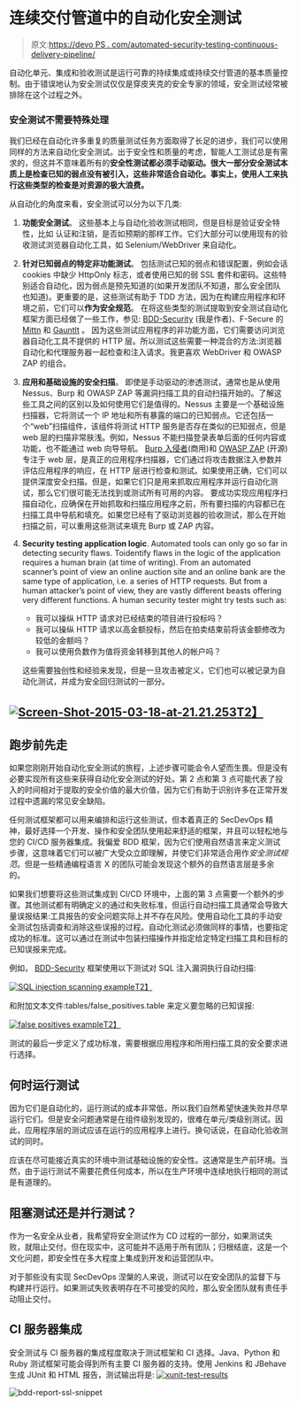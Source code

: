 # 连续交付管道中的自动化安全测试

> 原文:[https://devo PS . com/automated-security-testing-continuous-delivery-pipeline/](https://devops.com/automated-security-testing-continuous-delivery-pipeline/)

自动化单元、集成和验收测试是运行可靠的持续集成或持续交付管道的基本质量控制。由于错误地认为安全测试仅仅是穿皮夹克的安全专家的领域，安全测试经常被排除在这个过程之外。

### 安全测试不需要特殊处理

我们已经在自动化许多重复的质量测试任务方面取得了长足的进步，我们可以使用同样的方法来自动化安全测试。出于安全性和质量的考虑，智能人工测试总是有需求的，但这并不意味着所有的**安全性测试都必须手动驱动。很大一部分安全测试本质上是检查已知的弱点没有被引入，这些非常适合自动化。事实上，使用人工来执行这些类型的检查是对资源的极大浪费。**

从自动化的角度来看，安全测试可以分为以下几类:

1.  **功能安全测试**。
    这些基本上与自动化验收测试相同，但是目标是验证安全特性，比如
    认证和注销，是否如预期的那样工作。它们大部分可以使用现有的验收测试浏览器自动化工具，如 Selenium/WebDriver 来自动化。
2.  **针对已知弱点的特定非功能测试**。
    包括测试已知的弱点和错误配置，例如会话 cookies 中缺少 HttpOnly 标志，或者使用已知的弱 SSL 套件和密码。这些特别适合自动化，因为弱点是预先知道的(如果开发团队不知道，那么安全团队也知道)。更重要的是，这些测试有助于 TDD 方法，因为在构建应用程序和环境之前，它们可以**作为安全规范**。
    在将这些类型的测试提取到安全测试自动化框架方面已经做了一些工作，参见: [BDD-Security](http://www.continuumsecurity.net/bdd-intro.html) (我是作者)、F-Secure 的 [Mittn](https://github.com/F-Secure/mittn) 和 [Gauntlt](https://github.com/GAUNTLT/GAUNTLT) 。
    因为这些测试应用程序的非功能方面，它们需要访问浏览器自动化工具不提供的 HTTP 层。所以测试这些需要一种混合的方法:浏览器自动化和代理服务器一起检查和注入请求。我更喜欢 WebDriver 和 OWASP ZAP 的组合。
3.  **应用和基础设施的安全扫描**。
    即使是手动驱动的渗透测试，通常也是从使用 Nessus、Burp 和 OWASP ZAP 等漏洞扫描工具的自动扫描开始的。了解这些工具之间的区别以及如何使用它们是值得的。Nessus 主要是一个基础设施扫描器，它将测试一个 IP 地址和所有暴露的端口的已知弱点。它还包括一个“web”扫描组件，该组件将测试 HTTP 服务是否存在类似的已知弱点，但是 web 层的扫描非常肤浅。例如，Nessus 不能扫描登录表单后面的任何内容或功能，也不能通过 web 向导导航。
    [Burp 入侵者](http://portswigger.net/)(商用)和 [OWASP ZAP](https://www.owasp.org/index.php/OWASP_Zed_Attack_Proxy_Project) (开源)专注于 web 层，是真正的应用程序扫描器，它们通过将攻击数据注入参数并评估应用程序的响应，在 HTTP 层进行检查和测试。如果使用正确，它们可以提供深度安全扫描。但是，如果它们只是用来抓取应用程序并运行自动化测试，那么它们很可能无法找到或测试所有可用的内容。
    要成功实现应用程序扫描自动化，应确保在开始抓取和扫描应用程序之前，所有要扫描的内容都已在扫描工具中导航和填充。如果您已经有了驱动浏览器的验收测试，那么在开始扫描之前，可以重用这些测试来填充 Burp 或 ZAP 内容。
4.  **Security testing application logic**.
    Automated tools can only go so far in detecting security flaws. Toidentify flaws in the logic of the application requires a human brain (at time of writing). From an automated scanner’s point of view an online auction site and an online bank are the same type of application, i.e. a series of HTTP requests. But from a human attacker’s point of view, they are vastly different beasts offering very different functions. A human security tester might try tests such as:
    *   我可以操纵 HTTP 请求对已经结束的项目进行投标吗？
    *   我可以操纵 HTTP 请求以高金额投标，然后在拍卖结束前将该金额修改为较低的金额吗？
    *   我可以使用负数作为值将资金转移到其他人的帐户吗？

    这些需要独创性和经验来发现，但是一旦攻击被定义，它们也可以被记录为自动化测试，并成为安全回归测试的一部分。

## [![Screen-Shot-2015-03-18-at-21.21.253](../Images/0294fb70cea76fb61cd7df3a0fcbffe6.png)T2】](https://devops.com/wp-content/uploads/2015/04/Screen-Shot-2015-03-18-at-21.21.253.png)

## 跑步前先走

如果您刚刚开始自动化安全测试的旅程，上述步骤可能会令人望而生畏。但是没有必要实现所有这些来获得自动化安全测试的好处。第 2 点和第 3 点可能代表了投入的时间相对于提取的安全价值的最大价值，因为它们有助于识别许多在正常开发过程中遗漏的常见安全缺陷。

任何测试框架都可以用来编排和运行这些测试，但本着真正的 SecDevOps 精神，最好选择一个开发、操作和安全团队使用起来舒适的框架，并且可以轻松地与您的 CI/CD 服务器集成。我偏爱 BDD 框架，因为它们使用自然语言来定义测试步骤，这意味着它们可以被广大受众立即理解，并使它们非常适合用作*安全测试规范*。但是一些精通编程语言 X 的团队可能会发现这个额外的自然语言层是多余的。

如果我们想要将这些测试集成到 CI/CD 环境中，上面的第 3 点需要一个额外的步骤。其他测试都有明确定义的通过和失败标准，但运行自动扫描工具通常会导致大量误报结果:工具报告的安全问题实际上并不存在风险。使用自动化工具的手动安全测试包括调查和消除这些误报的过程。自动化测试必须做同样的事情，也要指定成功的标准。这可以通过在测试中包装扫描操作并指定给定特定扫描工具和目标的已知误报来完成。

例如， [BDD-Security](http://www.continuumsecurity.net/bdd-intro.html) 框架使用以下测试对 SQL 注入漏洞执行自动扫描:

[![SQL injection scanning example](../Images/4e713e2ccd12629357b93ac9c24aeda8.png)T2】](https://devops.com/wp-content/uploads/2015/04/Screen-Shot-2015-04-02-at-11.53.46.png)

和附加文本文件:tables/false_positives.table 来定义要忽略的已知误报:

[![false positives example](../Images/af74c982e3fed6bad4223abb5aeb76a9.png)T2】](https://devops.com/wp-content/uploads/2015/04/Screen-Shot-2015-04-02-at-11.56.12.png)

测试的最后一步定义了成功标准，需要根据应用程序和所用扫描工具的安全要求进行选择。

## 何时运行测试

因为它们是自动化的，运行测试的成本非常低，所以我们自然希望快速失败并尽早运行它们。但是安全问题通常是在组件级别发现的，很难在单元/类级别测试。因此，应用程序层的测试应该在运行的应用程序上进行。换句话说，在自动化验收测试的同时。

应该在尽可能接近真实的环境中测试基础设施的安全性。这通常是生产前环境。当然，由于运行测试不需要花费任何成本，所以在生产环境中连续地执行相同的测试是有道理的。

## 阻塞测试还是并行测试？

作为一名安全从业者，我希望将安全测试作为 CD 过程的一部分，如果测试失败，就阻止交付。但在现实中，这可能并不适用于所有团队；归根结底，这是一个文化问题，即安全性在多大程度上集成到开发和运营团队中。

对于那些没有实现 SecDevOps 涅槃的人来说，测试可以在安全团队的监督下与构建并行运行。如果测试失败表明存在不可接受的风险，那么安全团队就有责任手动阻止交付。

## CI 服务器集成

安全测试与 CI 服务器的集成程度取决于测试框架和 CI 选择。Java、Python 和 Ruby 测试框架可能会得到所有主要 CI 服务器的支持。使用 Jenkins 和 JBehave 生成 JUnit 和 HTML 报告，测试输出将是:
[![xunit-test-results](../Images/2a51cd76e97457bb2003b34e4272fec8.png)](https://devops.com/wp-content/uploads/2015/04/xunit-test-results.png)

![bdd-report-ssl-snippet](../Images/c65d15b72c6ffb7dacb031c1ff75b027.png)